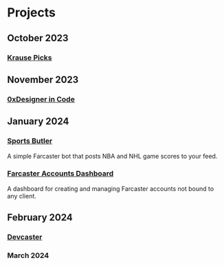# Projects

## October 2023
### [Krause Picks](https://github.com/gregfromstl/gregfromstl/blob/main/projects/Krause%20Picks.md)

## November 2023
### [0xDesigner in Code](https://github.com/gregfromstl/gregfromstl/blob/main/projects/0xDesigner%20in%20Code.md)

## January 2024
### [Sports Butler](https://github.com/gregfromstl/gregfromstl/blob/main/projects/Sports%20Butler.md)
A simple Farcaster bot that posts NBA and NHL game scores to your feed.
### [Farcaster Accounts Dashboard](https://github.com/gregfromstl/gregfromstl/blob/main/projects/Farcaster%20Accounts%20Dashboard.md)
A dashboard for creating and managing Farcaster accounts not bound to any client.

## February 2024
### [Devcaster](https://github.com/gregfromstl/gregfromstl/blob/main/projects/Devcaster.md)

### March 2024


